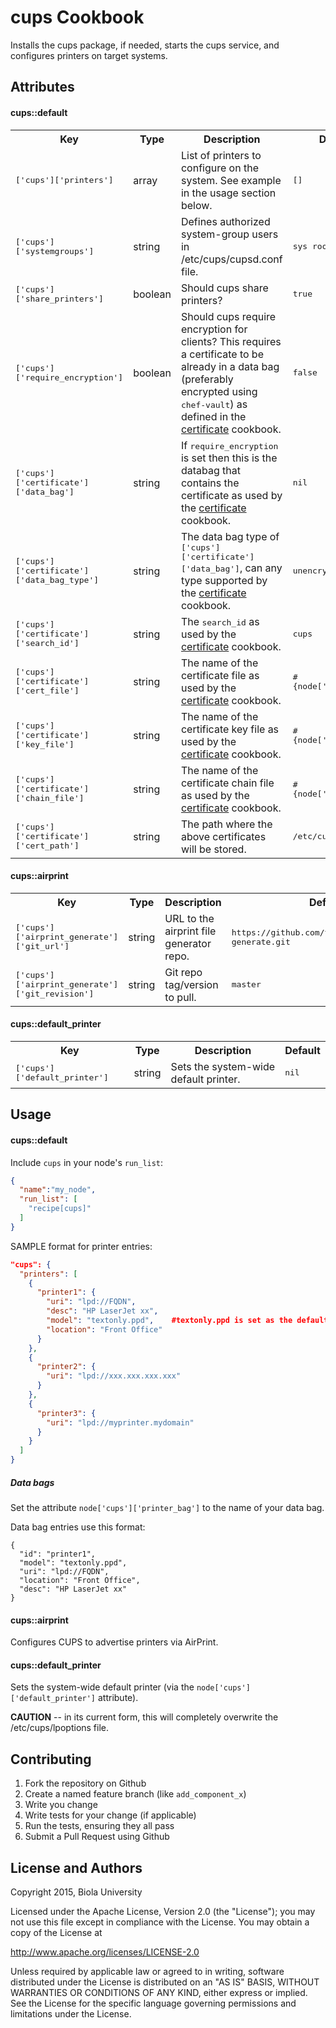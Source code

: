 cups Cookbook
=============
Installs the cups package, if needed, starts the cups service, and configures printers on target systems.

Attributes
----------

#### cups::default
<table>
  <tr>
    <th>Key</th>
    <th>Type</th>
    <th>Description</th>
    <th>Default</th>
  </tr>
  <tr>
    <td><tt>['cups']['printers']</tt></td>
    <td>array</td>
    <td>List of printers to configure on the system. See example in the usage section below.</td>
    <td><tt>[]</tt></td>
  </tr>
  <tr>
    <td><tt>['cups']['systemgroups']</tt></td>
    <td>string</td>
    <td>Defines authorized system-group users in /etc/cups/cupsd.conf file.</td>
    <td><tt>sys root</tt></td>
  </tr>
  <tr>
    <td><tt>['cups']['share_printers']</tt></td>
    <td>boolean</td>
    <td>Should cups share printers?</td>
    <td><tt>true</tt></td>
  </tr>
  <tr>
    <td><tt>['cups']['require_encryption']</tt></td>
    <td>boolean</td>
    <td>Should cups require encryption for clients?  This requires a certificate to be already in a data bag (preferably encrypted using <tt>chef-vault</tt>) as defined in the <a href="https://supermarket.chef.io/cookbooks/certificate">certificate</a> cookbook.</td>
    <td><tt>false</tt></td>
  </tr>
  <tr>
    <td><tt>['cups']['certificate']['data_bag']</tt></td>
    <td>string</td>
    <td>If <tt>require_encryption</tt> is set then this is the databag that contains the certificate as used by the <a href="https://supermarket.chef.io/cookbooks/certificate">certificate</a> cookbook.</td>
    <td><tt>nil</tt></td>
  </tr>
  <tr>
    <td><tt>['cups']['certificate']['data_bag_type']</tt></td>
    <td>string</td>
    <td>The data bag type of <tt>['cups']['certificate']['data_bag']</tt>, can any type supported by the <a href="https://supermarket.chef.io/cookbooks/certificate">certificate</a> cookbook.</td>
    <td><tt>unencrypted</tt></td>
  </tr>
  <tr>
    <td><tt>['cups']['certificate']['search_id']</tt></td>
    <td>string</td>
    <td>The <tt>search_id</tt> as used by the <a href="https://supermarket.chef.io/cookbooks/certificate">certificate</a> cookbook.</td>
    <td><tt>cups</tt></td>
  </tr>
  <tr>
    <td><tt>['cups']['certificate']['cert_file']</tt></td>
    <td>string</td>
    <td>The name of the certificate file as used by the <a href="https://supermarket.chef.io/cookbooks/certificate">certificate</a> cookbook.</td>
    <td><tt>#{node['fqdn']}.pem</tt></td>
  </tr>
  <tr>
    <td><tt>['cups']['certificate']['key_file']</tt></td>
    <td>string</td>
    <td>The name of the certificate key file as used by the <a href="https://supermarket.chef.io/cookbooks/certificate">certificate</a> cookbook.</td>
    <td><tt>#{node['fqdn']}.key</tt></td>
  </tr>
  <tr>
    <td><tt>['cups']['certificate']['chain_file']</tt></td>
    <td>string</td>
    <td>The name of the certificate chain file as used by the <a href="https://supermarket.chef.io/cookbooks/certificate">certificate</a> cookbook.</td>
    <td><tt>#{node['fqdn']}.pem</tt></td>
  </tr>
  <tr>
    <td><tt>['cups']['certificate']['cert_path']</tt></td>
    <td>string</td>
    <td>The path where the above certificates will be stored.</td>
    <td><tt>/etc/cups/ssl</tt></td>
  </tr>
</table>

#### cups::airprint
<table>
  <tr>
    <th>Key</th>
    <th>Type</th>
    <th>Description</th>
    <th>Default</th>
  </tr>
  <tr>
    <td><tt>['cups']['airprint_generate']['git_url']</tt></td>
    <td>string</td>
    <td>URL to the airprint file generator repo.</td>
    <td><tt>https://github.com/tjfontaine/airprint-generate.git</tt></td>
  </tr>
  <tr>
    <td><tt>['cups']['airprint_generate']['git_revision']</tt></td>
    <td>string</td>
    <td>Git repo tag/version to pull.</td>
    <td><tt>master</tt></td>
  </tr>
</table>

#### cups::default_printer
<table>
  <tr>
    <th>Key</th>
    <th>Type</th>
    <th>Description</th>
    <th>Default</th>
  </tr>
  <tr>
    <td><tt>['cups']['default_printer']</tt></td>
    <td>string</td>
    <td>Sets the system-wide default printer.</td>
    <td><tt>nil</tt></td>
  </tr>
</table>

Usage
-----
#### cups::default

Include `cups` in your node's `run_list`:

```json
{
  "name":"my_node",
  "run_list": [
    "recipe[cups]"
  ]
}
```

SAMPLE format for printer entries:
```json
"cups": {
  "printers": [
    {
      "printer1": {
        "uri": "lpd://FQDN",
        "desc": "HP LaserJet xx",
        "model": "textonly.ppd",    #textonly.ppd is set as the default by the recipe.
        "location": "Front Office"
      }
    },
    {
      "printer2": {
        "uri": "lpd://xxx.xxx.xxx.xxx"
      }
    },
    {
      "printer3": {
        "uri": "lpd://myprinter.mydomain"
      }
    }
  ]
}
```

##### Data bags

Set the attribute `node['cups']['printer_bag']` to the name of your data bag.

Data bag entries use this format:
```
{
  "id": "printer1",
  "model": "textonly.ppd",
  "uri": "lpd://FQDN",
  "location": "Front Office",
  "desc": "HP LaserJet xx"
}
```

#### cups::airprint
Configures CUPS to advertise printers via AirPrint.

#### cups::default_printer
Sets the system-wide default printer (via the `node['cups']['default_printer']` attribute).

**CAUTION** -- in its current form, this will completely overwrite the /etc/cups/lpoptions file.


Contributing
------------
1. Fork the repository on Github
2. Create a named feature branch (like `add_component_x`)
3. Write you change
4. Write tests for your change (if applicable)
5. Run the tests, ensuring they all pass
6. Submit a Pull Request using Github

License and Authors
-------------------
 Copyright 2015, Biola University

 Licensed under the Apache License, Version 2.0 (the "License");
 you may not use this file except in compliance with the License.
 You may obtain a copy of the License at

 http://www.apache.org/licenses/LICENSE-2.0

 Unless required by applicable law or agreed to in writing, software
 distributed under the License is distributed on an "AS IS" BASIS,
 WITHOUT WARRANTIES OR CONDITIONS OF ANY KIND, either express or implied.
 See the License for the specific language governing permissions and
 limitations under the License.
